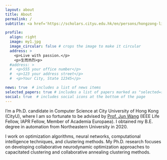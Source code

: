 ```yaml
---
layout: about
title: About
permalink: /
subtitle: <a href='https://scholars.cityu.edu.hk/en/persons/hongzong-li(585c4416-c177-4c18-acdd-ca435115a52a).html'>Department of Computer Science, City University of Hong Kong</a>. Kowloon Tong, Kowloon, Hong Kong. #+852-93674914. hongzli2-c@my.cityu.edu.hk, hongzong.li.cn@gmail.com.

profile:
  align: right
  image: my1.jpg
  image_circular: false # crops the image to make it circular
  address: >
    <p>Live with passion.</p>
    <p>生而热烈<p>
  #address: >
  #  <p>555 your office number</p>
  #  <p>123 your address street</p>
  #  <p>Your City, State 12345</p>

news: true  # includes a list of news items
selected_papers: true # includes a list of papers marked as "selected={true}"
social: true  # includes social icons at the bottom of the page
---
```

I’m a Ph.D. candidate in Computer Science at City University of Hong Kong (CityU), where I am so fortunate to be advised by [Prof. Jun Wang](https://scholars.cityu.edu.hk/en/persons/jun-wang(6d556e00-9da5-4b40-9602-8ee68ce4e526).html) (IEEE Life Fellow, IAPR Fellow, Member of Academia Europaea). I obtained my B.E. degree in automation from Northeastern University in 2020.

I work on optimization algorithms, neural networks, computational intelligence techniques, and clustering methods. My Ph.D. research focuses on developing collaborative neurodynamic optimization approaches to capacitated clustering and collaborative annealing clustering methods.
